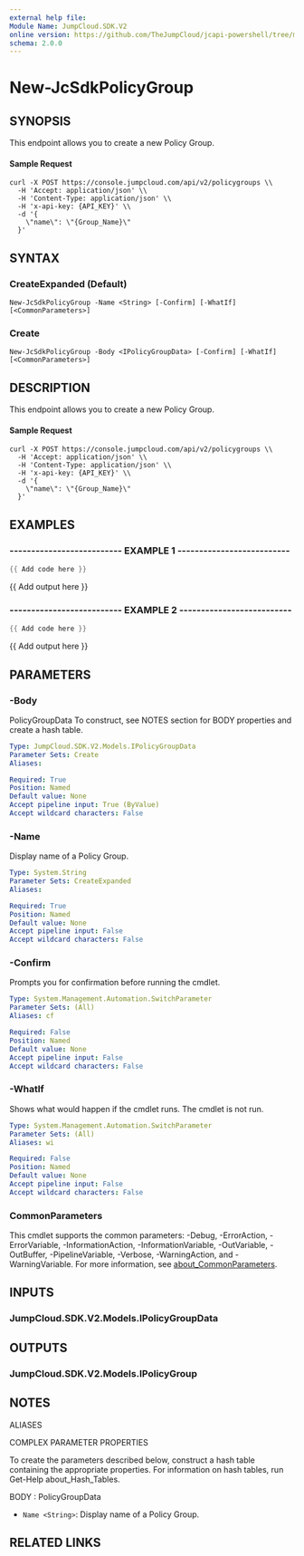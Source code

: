 ```yaml
---
external help file:
Module Name: JumpCloud.SDK.V2
online version: https://github.com/TheJumpCloud/jcapi-powershell/tree/master/SDKs/PowerShell/JumpCloud.SDK.V2/docs/exports/New-JcSdkPolicyGroup.md
schema: 2.0.0
---
```


# New-JcSdkPolicyGroup

## SYNOPSIS
This endpoint allows you to create a new Policy Group.

#### Sample Request
```
curl -X POST https://console.jumpcloud.com/api/v2/policygroups \\
  -H 'Accept: application/json' \\
  -H 'Content-Type: application/json' \\
  -H 'x-api-key: {API_KEY}' \\
  -d '{
    \"name\": \"{Group_Name}\"
  }'
```

## SYNTAX

### CreateExpanded (Default)
```
New-JcSdkPolicyGroup -Name <String> [-Confirm] [-WhatIf] [<CommonParameters>]
```

### Create
```
New-JcSdkPolicyGroup -Body <IPolicyGroupData> [-Confirm] [-WhatIf] [<CommonParameters>]
```

## DESCRIPTION
This endpoint allows you to create a new Policy Group.

#### Sample Request
```
curl -X POST https://console.jumpcloud.com/api/v2/policygroups \\
  -H 'Accept: application/json' \\
  -H 'Content-Type: application/json' \\
  -H 'x-api-key: {API_KEY}' \\
  -d '{
    \"name\": \"{Group_Name}\"
  }'
```

## EXAMPLES

### -------------------------- EXAMPLE 1 --------------------------
```powershell
{{ Add code here }}
```

{{ Add output here }}

### -------------------------- EXAMPLE 2 --------------------------
```powershell
{{ Add code here }}
```

{{ Add output here }}

## PARAMETERS

### -Body
PolicyGroupData
To construct, see NOTES section for BODY properties and create a hash table.

```yaml
Type: JumpCloud.SDK.V2.Models.IPolicyGroupData
Parameter Sets: Create
Aliases:

Required: True
Position: Named
Default value: None
Accept pipeline input: True (ByValue)
Accept wildcard characters: False
```

### -Name
Display name of a Policy Group.

```yaml
Type: System.String
Parameter Sets: CreateExpanded
Aliases:

Required: True
Position: Named
Default value: None
Accept pipeline input: False
Accept wildcard characters: False
```

### -Confirm
Prompts you for confirmation before running the cmdlet.

```yaml
Type: System.Management.Automation.SwitchParameter
Parameter Sets: (All)
Aliases: cf

Required: False
Position: Named
Default value: None
Accept pipeline input: False
Accept wildcard characters: False
```

### -WhatIf
Shows what would happen if the cmdlet runs.
The cmdlet is not run.

```yaml
Type: System.Management.Automation.SwitchParameter
Parameter Sets: (All)
Aliases: wi

Required: False
Position: Named
Default value: None
Accept pipeline input: False
Accept wildcard characters: False
```

### CommonParameters
This cmdlet supports the common parameters: -Debug, -ErrorAction, -ErrorVariable, -InformationAction, -InformationVariable, -OutVariable, -OutBuffer, -PipelineVariable, -Verbose, -WarningAction, and -WarningVariable. For more information, see [about_CommonParameters](http://go.microsoft.com/fwlink/?LinkID=113216).

## INPUTS

### JumpCloud.SDK.V2.Models.IPolicyGroupData

## OUTPUTS

### JumpCloud.SDK.V2.Models.IPolicyGroup

## NOTES

ALIASES

COMPLEX PARAMETER PROPERTIES

To create the parameters described below, construct a hash table containing the appropriate properties. For information on hash tables, run Get-Help about_Hash_Tables.


BODY <IPolicyGroupData>: PolicyGroupData
  - `Name <String>`: Display name of a Policy Group.

## RELATED LINKS

